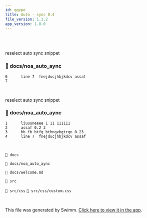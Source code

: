 ```yaml
---
id: qqzpo
title: Auto - sync 0.4
file_version: 1.1.2
app_version: 1.8.0
---
```


<br/>

<br/>

reselect auto sync snippet
<!-- NOTE-swimm-snippet: the lines below link your snippet to Swimm -->
### 📄 docs/noa_auto_aync
<!-- collapsed -->

```
6      line 7  fnejducjhbjkdcv assaf
7      
```

<br/>

reselect auto sync snippet
<!-- NOTE-swimm-snippet: the lines below link your snippet to Swimm -->
### 📄 docs/noa_auto_aync
```
1      liuuuneeee 1 11 111111
2      assaf 0.2 3
3      hb fb btfg bthngvbgtrgn 0.23
4      line 7  fnejducjhbjkdcv assaf
```

<br/>

`📄 docs`

`📄 docs/noa_auto_aync`

`📄 docs/welcome.md`

`📄 src`

`📄 src/css` `📄 src/css/custom.css`

<br/>

This file was generated by Swimm. [Click here to view it in the app](https://swimm-web-app.web.app/repos/Z2l0aHViJTNBJTNBTm9hUmVwbyUzQSUzQU5vYW96ZXI=/docs/qqzpo).
